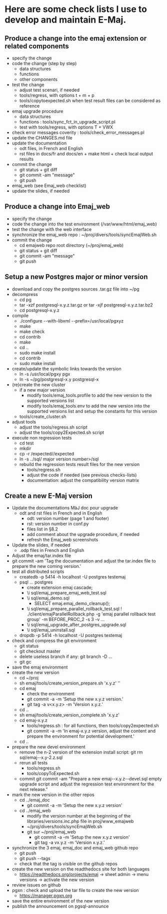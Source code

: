 Here are some check lists I use to develop and maintain E-Maj.
=============================================================

**Produce a change** into the **emaj extension** or related components
--------------------------------------------------------------

- specify the change
- code the change (step by step)
	- data structures
	- functions
	- other components
- test the change
	- adjust test scenari, if needed
	- tools/regress, with options t + m + p
	- tools/copytoexpected.sh when test result files can be considered as reference
- emaj upgrade procedure
	- data structures
	- functions : tools/sync_fct_in_upgrade_script.pl
	- test with tools/regress, with options T + VWX
- check error messages coverity : tools/check_error_messages.pl
- update the CHANGES.md file
- update the documentation
	- odt files, in French and English
	- rst files in docs/fr and docs/en + make html + check local output results
- commit the change
	- git status + git diff
	- git commit -am "message"
	- git push
- emaj_web (see Emaj_web checklist)
- update the slides, if needed


**Produce a change** into **Emaj_web**
----------------------------------

- specify the change
- code the change into the test environment (/var/www/html/emaj_web)
- test the change with the web interface
- synchronize the emaj_web repo : ~/proj/divers/tools/syncEmajWeb.sh
- commit the change
	- cd emajweb repo root directory (~/proj/emaj_web)
	- git status + git diff
	- git commit -am "message"
	- git push

Setup a new **Postgres major or minor version**
-------------------------------------------

- download and copy the postgres sources .tar.gz file into ~/pg
- decompress
	- cd pg
	- tar -xzf postgresql-x.y.z.tar.gz or tar -xjf postgresql-x.y.z.tar.bz2
	- cd postgresql-x.y.z
- compile
	- ./configure --with-libxml --prefix=/usr/local/pgxyz
	- make
	- make check
	- cd contrib
	- make
	- cd ..
	- sudo make install
	- cd contrib
	- sudo make install
- create/update the symbolic links towards the version
	- ln -s /usr/local/pgxy pgx
	- ln -s ~/pg/postgresql-x.y postgresql-x
- (re)create the new cluster
	- if a new major version
		- modify tools/emaj_tools.profile to add the new version to the supported versions list
		- modify tools/emaj_tools.env to add the new version into the supported versions list and setup the constants for this version
	- tools/create_cluster.sh <major version number>
- adjust tools
	- adjust the tools/regress.sh script
	- adjust the tools/copy2Expected.sh script
- execute non regression tests
	- cd test
	- mkdir <major version number>
	- cp -r <previous version number>/expected/<major version number>/expected
	- ln -s ../sql/ major version number>/sql
	- rebuild the regression tests result files for the new version
		- tools/regress.sh
		- adjust the code if needed (see previous checks-lists)
		- documentation: adjust the compatibility version matrix


Create a new **E-Maj version**
--------------------------

- Update the documentations MàJ doc pour upgrade 
	- odt and rst files in French and in English
		- odt: version number (page 1 and footer)
		- rst: version number in conf.py
		- files list in §8.2
		- add comment about the upgrade procedure, if needed
		- refresh the Emaj_web screenshots
- Update the slides, if needed
	- .odp files in French and English
- Adjust the emaj/tar.index file
- git commit -am 'Tag the documentation and adjust the tar.index file to prepare the new coming version.'
- test all distributed scripts
	- createdb -p 5414 -h localhost -U postgres testemaj
	- psql ... postgres
		- create extension emaj cascade;
		- \i sql/emaj_prepare_emaj_web_test.sql
		- \i sql/emaj_demo.sql
			- SELECT emaj.emaj_demo_cleanup();
		- \i sql/emaj_prepare_parallel_rollback_test.sql
			\! ./client/emajParallelRollback.php -g 'emaj parallel rollback test group' -m BEFORE_PROC_2 -s 3 -v ...
		- \i sql/emaj_upgrade_after_postgres_upgrade.sql
		- \i sql/emaj_uninstall.sql
	- dropdb -p 5414 -h localhost -U postgres testemaj
- check and compress the git environment
	- git status
	- git checkout master
	- delete useless branch if any: git branch -D ...
	- git gc
- save the emaj environment
- create the new version
	- cd ~/proj
	- sh emaj/tools/create_version_prepare.sh 'x.y.z' '<version date in yyyy-mmm-dd format>'
	- cd emaj
		- check the environment
		- git commit -a -m 'Setup the new x.y.z version.'
		- git tag -a v<x.y.z> -m 'Version x.y.z.'
	- cd ..
	- sh emaj/tools/create_version_complete.sh 'x.y.z'
	- cd emaj-x.y.z
		- tools/regress.sh : for all functions, then tools/copy2expected.sh
		- git commit -a -m 'In emaj-x.y.z version, adjust the content and prepare the environment for potential development.'
	- cd ..
- prepare the new devel environment
	- remove the n-2 version of the extension install script: git rm sql/emaj--x.y-2.z.sql
	- rerun all tests
		- tools/regress.sh
		- tools/copyToExpected.sh
	- commit
		git commit -am "Prepare a new emaj--x.y.z--devel.sql empty upgrade script and adjust the regression test environment for the next release."
- mark the new version in the other repos
	- cd ../emaj_doc
		- git commit -a -m 'Setup the new x.y.z version'
	- cd ../emaj_web
		- modify the version number at the beginning of the libraries/versions.inc.php file in proj/www_emajweb
		- ~/proj/divers/tools/syncEmajWeb.sh
		- git sur ~/proj/emaj_web
			- git commit -a -m 'Setup the new x.y.z version'
			- git tag -a vx.y.z -m 'Version x.y.z.'
- synchronize the 3 emaj, emaj_doc and emaj_web github repo
	- git push
	- git push --tags
	- check that the tag is visible on the github repos
- create the new version on the readthedocs site for both languages
	- https://readthedocs.org/projects/emaj -> sheet admin -> menu versions -> activate the new version
- review issues on github
- pgxn : check and upload the tar file to create the new version
	- https://manager.pgxn.org
- save the entire environment of the new version
- publish the announcement on pgsql-announce
